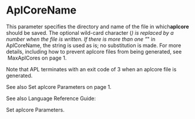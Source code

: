 # AplCoreName

This parameter specifies the directory and name of the file in which**aplcore** should be saved. The optional wild-card character (*) is replaced by a number when the file is written. If there is more than one "*" in AplCoreName, the string is used as is; no substitution is made. For more details, including how to prevent aplcore files from being generated, see  MaxAplCores on page 1.

Note that APL terminates with an exit code of 3 when an aplcore file is generated.

See also Set aplcore Parameters on page 1.

See also 
Language Reference Guide: 

 Set aplcore Parameters.
